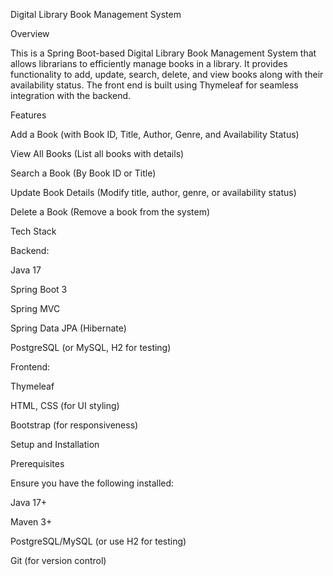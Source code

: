 Digital Library Book Management System

Overview

This is a Spring Boot-based Digital Library Book Management System that allows librarians to efficiently manage books in a library. It provides functionality to add, update, search, delete, and view books along with their availability status. The front end is built using Thymeleaf for seamless integration with the backend.

Features

Add a Book (with Book ID, Title, Author, Genre, and Availability Status)

View All Books (List all books with details)

Search a Book (By Book ID or Title)

Update Book Details (Modify title, author, genre, or availability status)

Delete a Book (Remove a book from the system)

Tech Stack

Backend:

Java 17

Spring Boot 3

Spring MVC

Spring Data JPA (Hibernate)

PostgreSQL (or MySQL, H2 for testing)

Frontend:

Thymeleaf

HTML, CSS (for UI styling)

Bootstrap (for responsiveness)

Setup and Installation

Prerequisites

Ensure you have the following installed:

Java 17+

Maven 3+

PostgreSQL/MySQL (or use H2 for testing)

Git (for version control)

